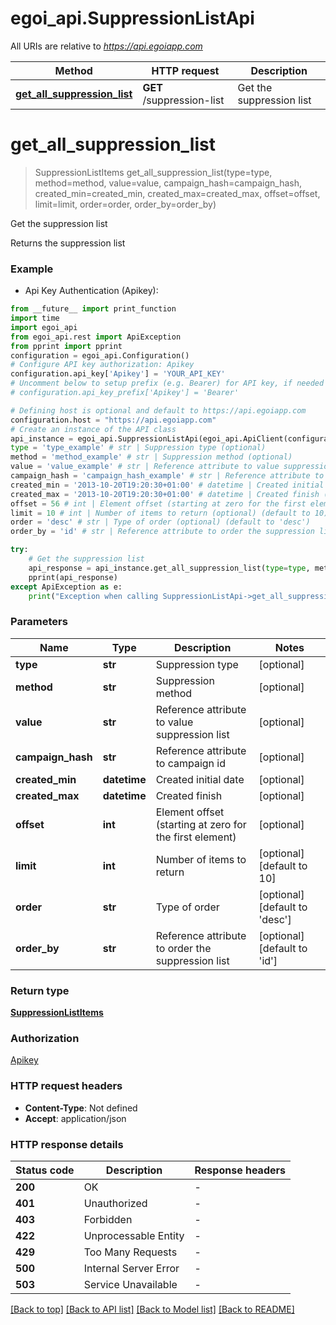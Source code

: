 # egoi_api.SuppressionListApi

All URIs are relative to *https://api.egoiapp.com*

Method | HTTP request | Description
------------- | ------------- | -------------
[**get_all_suppression_list**](SuppressionListApi.md#get_all_suppression_list) | **GET** /suppression-list | Get the suppression list


# **get_all_suppression_list**
> SuppressionListItems get_all_suppression_list(type=type, method=method, value=value, campaign_hash=campaign_hash, created_min=created_min, created_max=created_max, offset=offset, limit=limit, order=order, order_by=order_by)

Get the suppression list

Returns the suppression list

### Example

* Api Key Authentication (Apikey):
```python
from __future__ import print_function
import time
import egoi_api
from egoi_api.rest import ApiException
from pprint import pprint
configuration = egoi_api.Configuration()
# Configure API key authorization: Apikey
configuration.api_key['Apikey'] = 'YOUR_API_KEY'
# Uncomment below to setup prefix (e.g. Bearer) for API key, if needed
# configuration.api_key_prefix['Apikey'] = 'Bearer'

# Defining host is optional and default to https://api.egoiapp.com
configuration.host = "https://api.egoiapp.com"
# Create an instance of the API class
api_instance = egoi_api.SuppressionListApi(egoi_api.ApiClient(configuration))
type = 'type_example' # str | Suppression type (optional)
method = 'method_example' # str | Suppression method (optional)
value = 'value_example' # str | Reference attribute to value suppression list (optional)
campaign_hash = 'campaign_hash_example' # str | Reference attribute to campaign id (optional)
created_min = '2013-10-20T19:20:30+01:00' # datetime | Created initial date (optional)
created_max = '2013-10-20T19:20:30+01:00' # datetime | Created finish (optional)
offset = 56 # int | Element offset (starting at zero for the first element) (optional)
limit = 10 # int | Number of items to return (optional) (default to 10)
order = 'desc' # str | Type of order (optional) (default to 'desc')
order_by = 'id' # str | Reference attribute to order the suppression list (optional) (default to 'id')

try:
    # Get the suppression list
    api_response = api_instance.get_all_suppression_list(type=type, method=method, value=value, campaign_hash=campaign_hash, created_min=created_min, created_max=created_max, offset=offset, limit=limit, order=order, order_by=order_by)
    pprint(api_response)
except ApiException as e:
    print("Exception when calling SuppressionListApi->get_all_suppression_list: %s\n" % e)
```

### Parameters

Name | Type | Description  | Notes
------------- | ------------- | ------------- | -------------
 **type** | **str**| Suppression type | [optional] 
 **method** | **str**| Suppression method | [optional] 
 **value** | **str**| Reference attribute to value suppression list | [optional] 
 **campaign_hash** | **str**| Reference attribute to campaign id | [optional] 
 **created_min** | **datetime**| Created initial date | [optional] 
 **created_max** | **datetime**| Created finish | [optional] 
 **offset** | **int**| Element offset (starting at zero for the first element) | [optional] 
 **limit** | **int**| Number of items to return | [optional] [default to 10]
 **order** | **str**| Type of order | [optional] [default to &#39;desc&#39;]
 **order_by** | **str**| Reference attribute to order the suppression list | [optional] [default to &#39;id&#39;]

### Return type

[**SuppressionListItems**](SuppressionListItems.md)

### Authorization

[Apikey](../README.md#Apikey)

### HTTP request headers

 - **Content-Type**: Not defined
 - **Accept**: application/json

### HTTP response details
| Status code | Description | Response headers |
|-------------|-------------|------------------|
**200** | OK |  -  |
**401** | Unauthorized |  -  |
**403** | Forbidden |  -  |
**422** | Unprocessable Entity |  -  |
**429** | Too Many Requests |  -  |
**500** | Internal Server Error |  -  |
**503** | Service Unavailable |  -  |

[[Back to top]](#) [[Back to API list]](../README.md#documentation-for-api-endpoints) [[Back to Model list]](../README.md#documentation-for-models) [[Back to README]](../README.md)

